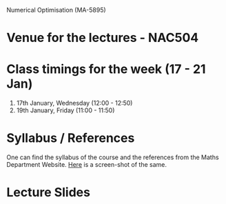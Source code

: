 Numerical Optimisation (MA-5895)
# Venue for the lectures - NAC504
# Class timings for the week (17 - 21 Jan)
1. 17th January, Wednesday (12:00 - 12:50)
2. 19th January, Friday (11:00 - 11:50)

# Syllabus / References 
One can find the syllabus of the course and the references from the Maths Department Website. [Here](Lecture_slides_etc/MA-5895_syllabus.png) is a screen-shot of the same.

# Lecture Slides
